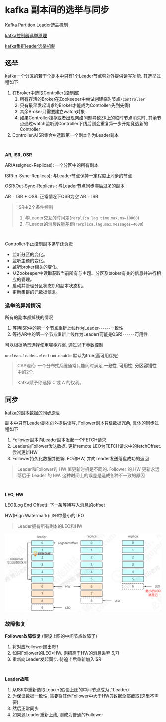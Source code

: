 # kafka 副本间的选举与同步

[Kafka Partition Leader选主机制](https://blog.csdn.net/qq_27384769/article/details/80115392)

[kafka控制器选举原理](https://www.cnblogs.com/lvnux/p/13192882.html)

[kafka集群leader选举机制](https://my.oschina.net/u/3070368/blog/4338739)



## 选举

kafka一个分区的若干个副本中只有1个Leader节点够对外提供读写功能. 其选举过程如下

1.   在Broker中选取Controller(控制器)
     1.   所有存活的Broker在Zookeeper中尝试创建临时节点`/controller`
     2.   只有最早发起请求的Broker才能成为Controller(先到先得)
     3.   其余Broker只需要建立watch对象
     4.   如果Controller挂掉或者出现网络问题导致ZK上的临时节点消失时, 其余节点通过watch监听到Controller下线后则会重复第一步开始竞选新的Controller
2.   Controller从ISR集合中选取第一个副本作为Leader副本

​		

**AR, ISR, OSR**

AR(Assigned-Replicas): 一个分区中的所有副本

ISR(In-Sync-Replicas): 与Leader节点保持一定程度上同步的节点

OSR(Out-Sync-Replicas): 与Leader节点同步滞后过多的副本

AR = ISR + OSR. 正常情况下OSR为空 AR = ISR

>   ISR由2个条件控制
>
>   1.   与Leader交互的时间差(`rerplica.lag.time.max.ms=10000`)
>   2.   与Leader的消息数量差距(`rerplica.lag.max.messages=4000`)

​		

Controller不止控制副本选举还负责

-   监听分区的变化。
-   监听主题的变化。
-   监听broker相关的变化。
-   从Zookeeper中读取获取当前所有与主题、分区及broker有关的信息并进行相应的管理。
-   启动并管理分区状态机和副本状态机。
-   更新集群的元数据信息。



### 选举的异常情况

所有的副本都掉线的情况

1.   等待ISR中的第一个节点重新上线作为Leader------一致性
2.   等待AR中的第一个节点重新上线作为Leader(可能是OSR)------可用性

可以根据场景选择使用哪种方案. 通过以下参数控制

`unclean.leader.election.enable`  默认为true(高可用优先)

>   CAP理论: 一个分布式系统通常只能同时满足 **一致性**, **可用性**, **分区容错性** 中的2个.
>
>   Kafka赋予你选择 C 或 A 的权利。



## 同步

[kafka的副本数据的同步原理](https://blog.csdn.net/madongyu1259892936/article/details/99596335)

副本中只有Leader副本向外提供读写, Follower副本只做数据冗余, 具体的同步过程如下

1.   Follower副本向Leader副本发起一个FETCH请求
2.   Leader向Follower发送数据. 更新remote LEO为FETCH请求中的fetchOffset. 尝试更新HW
3.   Follower持久化数据并更新LEO和HW, 并向Leader发送落盘成功的返回

>   Leader和Follower的 HW 值更新时机是不同的. Follower 的 HW 更新永远落后于 Leader 的 HW. 这种时间上的误差是造成各种不一致的原因

​		

**LEO, HW**

LEO(Log End Offset): 下一条等待写入消息的offset

HW(Hign Watermark): ISR中最小的LEO

>   Leader拥有所有副本的LEO和HW

![微信截图_20210903230424](%E5%89%AF%E6%9C%AC%E9%97%B4%E7%9A%84%E9%80%89%E4%B8%BE%E4%B8%8E%E5%90%8C%E6%AD%A5.assets/%E5%BE%AE%E4%BF%A1%E6%88%AA%E5%9B%BE_20210903230424-16306818812491.png)



### 故障恢复

**Follower故障恢复** (假设上图的中间节点故障了)

1.   将对应Follower踢出ISR
2.   如果Follower的LEO>HW. 则把高于HW的消息丢弃(6,7)
3.   重新向Leader发起同步. 待追上后重新加入ISR

<br/>

**Leader故障**

1.   从ISR中重新选取Leader(假设上图的中间节点成为了Leader)
2.   为保证数据一致性, 需要将其他Follower中大于HW的数据全部截取(这里不需要)
3.   然后正常同步
4.   如果源Leader重新上线, 则成为普通的Follower

